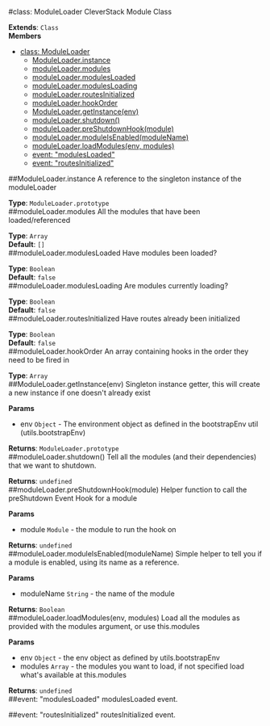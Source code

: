 <a name="ModuleLoader"></a>
#class: ModuleLoader
CleverStack Module Class

**Extends**: `Class`  
**Members**

* [class: ModuleLoader](#ModuleLoader)
  * [ModuleLoader.instance](#ModuleLoader.instance)
  * [moduleLoader.modules](#ModuleLoader#modules)
  * [moduleLoader.modulesLoaded](#ModuleLoader#modulesLoaded)
  * [moduleLoader.modulesLoading](#ModuleLoader#modulesLoading)
  * [moduleLoader.routesInitialized](#ModuleLoader#routesInitialized)
  * [moduleLoader.hookOrder](#ModuleLoader#hookOrder)
  * [ModuleLoader.getInstance(env)](#ModuleLoader.getInstance)
  * [moduleLoader.shutdown()](#ModuleLoader#shutdown)
  * [moduleLoader.preShutdownHook(module)](#ModuleLoader#preShutdownHook)
  * [moduleLoader.moduleIsEnabled(moduleName)](#ModuleLoader#moduleIsEnabled)
  * [moduleLoader.loadModules(env, modules)](#ModuleLoader#loadModules)
  * [event: "modulesLoaded"](#ModuleLoader.event_modulesLoaded)
  * [event: "routesInitialized"](#ModuleLoader.event_routesInitialized)

<a name="ModuleLoader.instance"></a>
##ModuleLoader.instance
A reference to the singleton instance of the moduleLoader

**Type**: `ModuleLoader.prototype`  
<a name="ModuleLoader#modules"></a>
##moduleLoader.modules
All the modules that have been loaded/referenced

**Type**: `Array`  
**Default**: `[]`  
<a name="ModuleLoader#modulesLoaded"></a>
##moduleLoader.modulesLoaded
Have modules been loaded?

**Type**: `Boolean`  
**Default**: `false`  
<a name="ModuleLoader#modulesLoading"></a>
##moduleLoader.modulesLoading
Are modules currently loading?

**Type**: `Boolean`  
**Default**: `false`  
<a name="ModuleLoader#routesInitialized"></a>
##moduleLoader.routesInitialized
Have routes already been initialized

**Type**: `Boolean`  
**Default**: `false`  
<a name="ModuleLoader#hookOrder"></a>
##moduleLoader.hookOrder
An array containing hooks in the order they need to be fired in

**Type**: `Array`  
<a name="ModuleLoader.getInstance"></a>
##ModuleLoader.getInstance(env)
Singleton instance getter, this will create a new instance if one doesn't already exist

**Params**

- env `Object` - The environment object as defined in the bootstrapEnv util (utils.bootstrapEnv)  

**Returns**: `ModuleLoader.prototype`  
<a name="ModuleLoader#shutdown"></a>
##moduleLoader.shutdown()
Tell all the modules (and their dependencies) that we want to shutdown.

**Returns**: `undefined`  
<a name="ModuleLoader#preShutdownHook"></a>
##moduleLoader.preShutdownHook(module)
Helper function to call the preShutdown Event Hook for a module

**Params**

- module `Module` - the module to run the hook on  

**Returns**: `undefined`  
<a name="ModuleLoader#moduleIsEnabled"></a>
##moduleLoader.moduleIsEnabled(moduleName)
Simple helper to tell you if a module is enabled, using its name as a reference.

**Params**

- moduleName `String` - the name of the module  

**Returns**: `Boolean`  
<a name="ModuleLoader#loadModules"></a>
##moduleLoader.loadModules(env, modules)
Load all the modules as provided with the modules argument, or use this.modules

**Params**

- env `Object` - the env object as defined by utils.bootstrapEnv  
- modules `Array` - the modules you want to load, if not specified load what's available at this.modules  

**Returns**: `undefined`  
<a name="ModuleLoader.event_modulesLoaded"></a>
##event: "modulesLoaded"
modulesLoaded event.

<a name="ModuleLoader.event_routesInitialized"></a>
##event: "routesInitialized"
routesInitialized event.

